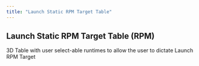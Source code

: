 ```yaml
---
title: "Launch Static RPM Target Table"
---
```


## Launch Static RPM Target Table (RPM)


&#51;D Table with user select-able runtimes to allow the user to dictate Launch RPM Target
